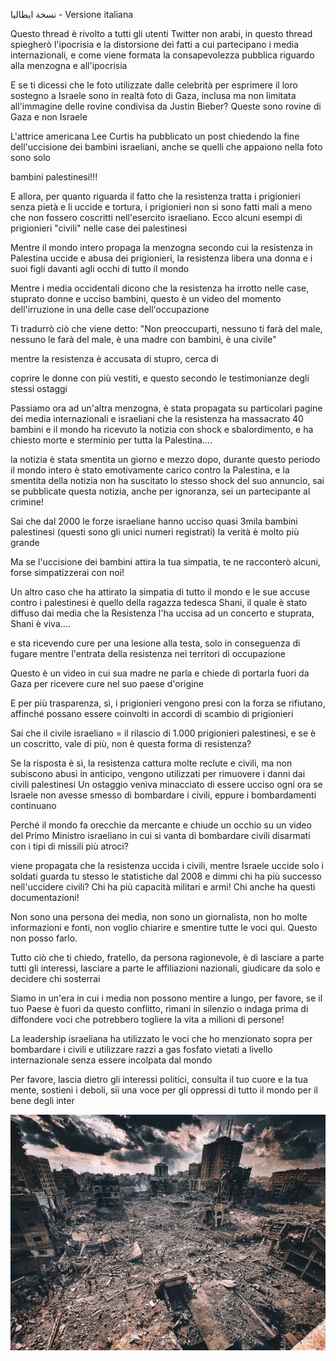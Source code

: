 ﻿ﻧﺴﺨﺔ اﯾﻄﺎﻟﯿﺎ - Versione italiana

Questo thread è rivolto a tutti gli utenti Twitter non arabi, in questo thread spiegherò l'ipocrisia e la distorsione dei fatti a cui partecipano i media internazionali, e come viene formata la consapevolezza pubblica riguardo alla menzogna e all'ipocrisia

E se ti dicessi che le foto utilizzate dalle celebrità per esprimere il loro sostegno a Israele sono in realtà foto di Gaza, inclusa ma non limitata all'immagine delle rovine condivisa da Justin Bieber? Queste sono rovine di Gaza e non Israele

L'attrice americana Lee Curtis ha pubblicato un post chiedendo la fine dell'uccisione dei bambini israeliani, anche se quelli che appaiono nella foto sono solo

bambini palestinesi!!!

E allora, per quanto riguarda il fatto che la resistenza tratta i prigionieri senza pietà e li uccide e tortura, i prigionieri non si sono fatti mali a meno che non fossero coscritti nell'esercito israeliano. Ecco alcuni esempi di prigionieri "civili" nelle case dei palestinesi

Mentre il mondo intero propaga la menzogna secondo cui la resistenza in Palestina uccide e abusa dei prigionieri, la resistenza libera una donna e i suoi figli davanti agli occhi di tutto il mondo

Mentre i media occidentali dicono che la resistenza ha irrotto nelle case, stuprato donne e ucciso bambini, questo è un video del momento dell'irruzione in una delle case dell'occupazione

Ti tradurrò ciò che viene detto: "Non preoccuparti, nessuno ti farà del male, nessuno le farà del male, è una madre con bambini, è una civile"

mentre la resistenza è accusata di stupro, cerca di

coprire le donne con più vestiti, e questo secondo le testimonianze degli stessi ostaggi

Passiamo ora ad un'altra menzogna, è stata propagata su particolari pagine dei media internazionali e israeliani che la resistenza ha massacrato 40 bambini e il mondo ha ricevuto la notizia con shock e sbalordimento, e ha chiesto morte e sterminio per tutta la Palestina....

la notizia è stata smentita un giorno e mezzo dopo, durante questo periodo il mondo intero è stato emotivamente carico contro la Palestina, e la smentita della notizia non ha suscitato lo stesso shock del suo annuncio, sai se pubblicate questa notizia, anche per ignoranza, sei un partecipante al crimine!

Sai che dal 2000 le forze israeliane hanno ucciso quasi 3mila bambini palestinesi (questi sono gli unici numeri registrati) la verità è molto più grande

Ma se l'uccisione dei bambini attira la tua simpatia, te ne racconterò alcuni, forse simpatizzerai con noi!

Un altro caso che ha attirato la simpatia di tutto il mondo e le sue accuse contro i palestinesi è quello della ragazza tedesca Shani, il quale è stato diffuso dai media che la Resistenza l'ha uccisa ad un concerto e stuprata, Shani è viva....

e sta ricevendo cure per una lesione alla testa, solo in conseguenza di fugare mentre l'entrata della resistenza nei territori di occupazione

Questo è un video in cui sua madre ne parla e chiede di portarla fuori da Gaza per ricevere cure nel suo paese d'origine

E per più trasparenza, sì, i prigionieri vengono presi con la forza se rifiutano, affinché possano essere coinvolti in accordi di scambio di prigionieri

Sai che il civile israeliano = il rilascio di 1.000 prigionieri palestinesi, e se è un coscritto, vale di più, non è questa forma di resistenza?

Se la risposta è sì, la resistenza cattura molte reclute e civili, ma non subiscono abusi in anticipo, vengono utilizzati per rimuovere i danni dai civili palestinesi Un ostaggio veniva minacciato di essere ucciso ogni ora se Israele non avesse smesso di bombardare i civili, eppure i bombardamenti continuano

Perché il mondo fa orecchie da mercante e chiude un occhio su un video del Primo Ministro israeliano in cui si vanta di bombardare civili disarmati con i tipi di missili più atroci?

viene propagata che la resistenza uccida i civili, mentre Israele uccide solo i soldati guarda tu stesso le statistiche dal 2008 e dimmi chi ha più successo nell'uccidere civili? Chi ha più capacità militari e armi! Chi anche ha questi documentazioni!

Non sono una persona dei media, non sono un giornalista, non ho molte informazioni e fonti, non voglio chiarire e smentire tutte le voci qui. Questo non posso farlo.

Tutto ciò che ti chiedo, fratello, da persona ragionevole, è di lasciare a parte tutti gli interessi, lasciare a parte le affiliazioni nazionali, giudicare da solo e decidere chi sosterrai

Siamo in un'era in cui i media non possono mentire a lungo, per favore, se il tuo Paese è fuori da questo conflitto, rimani in silenzio o indaga prima di diffondere voci che potrebbero togliere la vita a milioni di persone!

La leadership israeliana ha utilizzato le voci che ho menzionato sopra per bombardare i civili e utilizzare razzi a gas fosfato vietati a livello internazionale senza essere incolpata dal mondo

Per favore, lascia dietro gli interessi politici, consulta il tuo cuore e la tua mente, sostieni i deboli, sii una voce per gli oppressi di tutto il mondo per il bene degli inter

![](../../threadsimages/second/002.jpeg)
